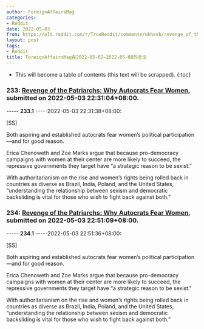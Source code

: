 ```yaml
---
author: ForeignAffairsMag
categories:
- Reddit
date: 2022-05-03
from: https://old.reddit.com/r/TrueReddit/comments/uhhevb/revenge_of_the_patriarchs_why_autocrats_fear_women/
layout: post
tags:
- Reddit
title: ForeignAffairsMag在2022-05-02~2022-05-08的言论
---
```


* This will become a table of contents (this text will be scrapped).
{:toc}

### 233: [Revenge of the Patriarchs: Why Autocrats Fear Women](https://old.reddit.com/r/TrueReddit/comments/uhhevb/revenge_of_the_patriarchs_why_autocrats_fear_women/), submitted on 2022-05-03 22:31:04+08:00.

----- __233.1__ -----2022-05-03 22:31:38+08:00:

\[SS\]

Both aspiring and established autocrats fear women’s political participation—and for good reason.  


Erica Chenoweth and Zoe Marks argue that because pro-democracy campaigns with women at their center are more likely to succeed, the repressive governments they target have “a strategic reason to be sexist.”  


With authoritarianism on the rise and women’s rights being rolled back in countries as diverse as Brazil, India, Poland, and the United States, “understanding the relationship between sexism and democratic backsliding is vital for those who wish to fight back against both.”

### 234: [Revenge of the Patriarchs: Why Autocrats Fear Women](https://old.reddit.com/r/TwoXChromosomes/comments/uhhtnb/revenge_of_the_patriarchs_why_autocrats_fear_women/), submitted on 2022-05-03 22:51:09+08:00.

----- __234.1__ -----2022-05-03 22:51:36+08:00:

\[SS\]

Both aspiring and established autocrats fear women’s political participation—and for good reason.

Erica Chenoweth and Zoe Marks argue that because pro-democracy campaigns with women at their center are more likely to succeed, the repressive governments they target have “a strategic reason to be sexist."

With authoritarianism on the rise and women’s rights being rolled back in countries as diverse as Brazil, India, Poland, and the United States, “understanding the relationship between sexism and democratic backsliding is vital for those who wish to fight back against both.”

